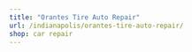 ```yaml
---
title: "Orantes Tire Auto Repair"
url: /indianapolis/orantes-tire-auto-repair/
shop: car repair
---
```

